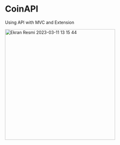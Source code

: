 # CoinAPI
Using API with MVC and Extension

<img width="365" alt="Ekran Resmi 2023-03-11 13 15 44" src="https://user-images.githubusercontent.com/74858113/224478740-e4a68bec-ba8e-4589-a950-1baae615069b.png">

